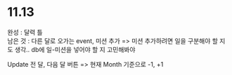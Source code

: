 # 11.13
  
완성 : 달력 틀  
남은 것 : 다른 달로 오가는 event, 미션 추가 => 미션 추가하려면 일을 구분해야 할 지도 생각.. db에 일-미션을 넣어야 할 지 고민해봐야  

Update
전 달, 다음 달 버튼 => 현재 Month 기준으로 -1, +1  
